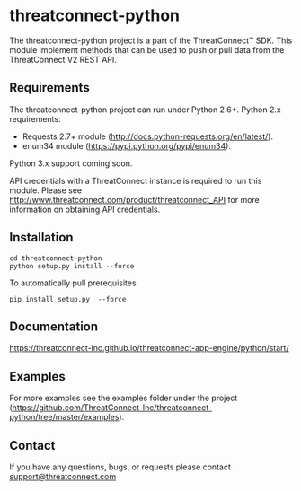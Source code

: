 threatconnect-python
=========================

The threatconnect-python project is a part of the ThreatConnect&trade; SDK.  This module implement methods that can be used to push or pull data from the ThreatConnect V2 REST API.

Requirements
------
The threatconnect-python project can run under Python 2.6+.
Python 2.x requirements:
 * Requests 2.7+ module (http://docs.python-requests.org/en/latest/).
 * enum34 module (https://pypi.python.org/pypi/enum34).

Python 3.x support coming soon.

API credentials with a ThreatConnect instance is required to run this module.  Please see http://www.threatconnect.com/product/threatconnect_API for more information on obtaining API credentials.  

Installation
-----
```
cd threatconnect-python
python setup.py install --force
```

To automatically pull prerequisites.
```
pip install setup.py  --force
```

Documentation
-----
https://threatconnect-inc.github.io/threatconnect-app-engine/python/start/

Examples
-----
For more examples see the examples folder under the project (https://github.com/ThreatConnect-Inc/threatconnect-python/tree/master/examples).

Contact
-----
If you have any questions, bugs, or requests please contact support@threatconnect.com
